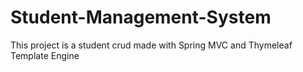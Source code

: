 # Student-Management-System
This project is a student crud made with Spring MVC and Thymeleaf Template Engine
